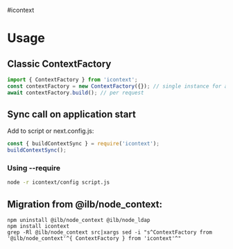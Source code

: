 #icontext

# Usage
## Classic ContextFactory

```javascript
import { ContextFactory } from 'icontext';
const contextFactory = new ContextFactory({}); // single instance for application lifetime
await contextFactory.build(); // per request
```

## Sync call on application start

Add to script or next.config.js:

```javascript
const { buildContextSync } = require('icontext');
buildContextSync();
```

### Using --require
```bash
node -r icontext/config script.js
```

## Migration from @ilb/node_context:
```
npm uninstall @ilb/node_context @ilb/node_ldap
npm install icontext
grep -Rl @ilb/node_context src|xargs sed -i "s^ContextFactory from '@ilb/node_context'^{ ContextFactory } from 'icontext'^"
```
